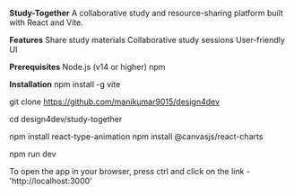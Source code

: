**Study-Together**
A collaborative study and resource-sharing platform built with React and Vite.

**Features**
Share study materials
Collaborative study sessions
User-friendly UI

**Prerequisites**
Node.js (v14 or higher)
npm 

**Installation**
npm install -g vite

git clone https://github.com/manikumar9015/design4dev

cd design4dev/study-together

npm install react-type-animation
npm install @canvasjs/react-charts

npm run dev

To open the app in your browser, press ctrl and  click on the link - 'http://localhost:3000'

